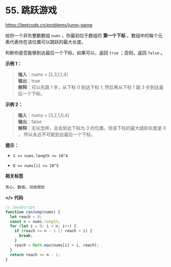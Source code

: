 # 55. 跳跃游戏

https://leetcode.cn/problems/jump-game

给你一个非负整数数组 `nums` ，你最初位于数组的 **第一个下标** 。数组中的每个元素代表你在该位置可以跳跃的最大长度。

判断你是否能够到达最后一个下标，如果可以，返回 `true` ；否则，返回 `false` 。

**示例 1：**

> **输入**：nums = [2,3,1,1,4]<br>
**输出**：true<br>
**解释**：可以先跳 1 步，从下标 0 到达下标 1, 然后再从下标 1 跳 3 步到达最后一个下标。

**示例 2：**

> **输入**：nums = [3,2,1,0,4]<br>
**输出**：false<br>
**解释**：无论怎样，总会到达下标为 3 的位置。但该下标的最大跳跃长度是 0 ， 所以永远不可能到达最后一个下标。

**提示：**

- `1 <= nums.length <= 10^4`

- `0 <= nums[i] <= 10^5`

**相关标签**

`贪心`、`数组`、`动态规划`

**</> 代码**

```js
// JavaScript
function canJump(nums) {
  let reach = 0;
  const n = nums.length;
  for (let i = 0; i < n; i++) {
    if (reach >= n - 1 || reach < i) {
      break;
    }
    reach = Math.max(nums[i] + i, reach);
  }
  return reach >= n - 1;
}
```
